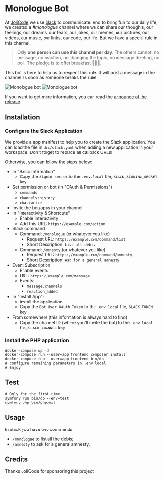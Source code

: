 # Monologue Bot

At [JoliCode](https://jolicode.com/) we use [Slack](https://slack.com/) to
communicate. And to bring fun to our daily life, we created a *#monologue* channel
where we can share our thoughts, our feelings, our dreams, our fears, our jokes,
our memes, our pictures, our videos, our music, our links, our code, our life.
But we have a special rule in this channel.

> Only **one person can use this channel per day**. The others cannot: no
> message, no reaction, no changing the topic, no message deleting, no poll. The
> pledge is to offer breakfast 🍪🍩🥐.

This bot is here to help us to respect this rule. It will post a message in the
channel as soon as someone breaks the rule!

![Monologue bot](https://jolicode.com/media/original/2022/monologue/monologue-1.jpg)
![Monologue bot](https://jolicode.com/media/original/2022/monologue/monologue-2.jpg)

If you want to get more information, you can read the [announce of the release](https://jolicode.com/blog/we-are-open-sourcing-a-silly-slack-bot-guess-what-it-does).

## Installation

### Configure the Slack Application

We provide a app manifest to help you to create the Slack application. You can
load the file in `doc/slack.yaml` when adding a new application in your
workspace. Don't forget to replace all callback URLs!

Otherwise, you can follow the steps below:

* In "Basic Infirmation"
    * Copy the `Signin secret` to the `.env.local` file, `SLACK_SIGNING_SECRET`
      key
* Set permission on bot (in "OAuth & Permissions")
    * `commands`
    * `channels:history`
    * `chat:write`
* Invite the bot/apps in your channel
* In "Interactivity & Shortcuts"
    * Enable interactivity
    * Add this URL: `https://example.com/action`
* Slack command
    * Command: `/monologue` (or whatever you like)
        * Request URL: `https://example.com/command/list`
        * Short Description: `List all debts`
    * Command: `/amnesty` (or whatever you like)
        * Request URL: `https://example.com/command/amnesty`
        * Short Description: `Ask for a general amnesty`
* Event Subscription
    * Enable events
    * URL: `https://example.com/message`
    * Events:
        * `message.channels`
        * `reaction_added`
* In "Install App":
    * install the application
    * Copy the `Bot User OAuth Token` to the `.env.local` file, `SLACK_TOKEN`
      key
* From somewhere (this information is always hard to find)
    * Copy the channel ID (where you'll invite the bot) to the `.env.local`
      file, `SLACK_CHANNEL` key

### Install the PHP application

    docker-compose up -d
    docker-compose run --user=app frontend composer install
    docker-compose run --user=app frontend bin/db
    # configure remaining parameters in .env.local
    # Enjoy

## Test

    # Only for the first time
    symfony run bin/db --env=test
    symfony php bin/phpunit

## Usage

In slack you have two commands

* `/monologue` to list all the debts;
* `/amnesty` to ask for a general amnesty.

## Credits

Thanks JoliCode for sponsoring this project.
